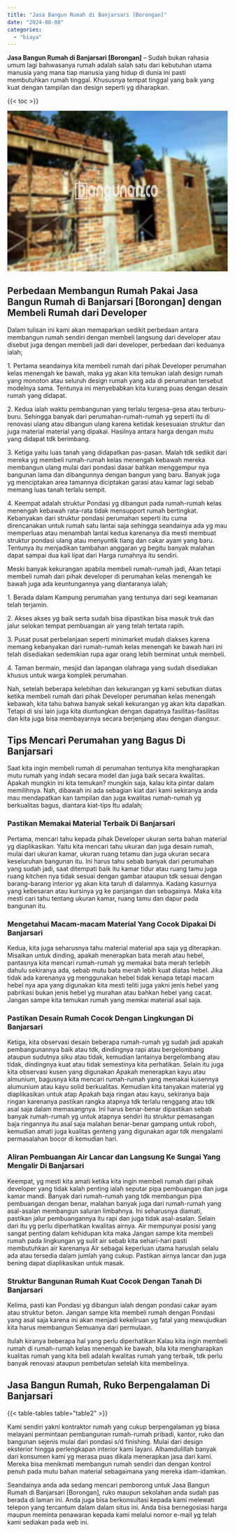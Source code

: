 ```yaml
---
title: "Jasa Bangun Rumah di Banjarsari [Borongan]"
date: "2024-08-08"
categories: 
  - "biaya"
---
```


**Jasa Bangun Rumah di Banjarsari \[Borongan\]** – Sudah bukan rahasia umum lagi bahwasanya rumah adalah salah satu dari kebutuhan utama manusia yang mana tiap manusia yang hidup di dunia ini pasti membutuhkan rumah tinggal. Khususnya tempat tinggal yang baik yang kuat dengan tampilan dan design seperti yg diharapkan.

{{< toc >}}

![Jasa Bangun Rumah di Banjarsari [Borongan]](/images/borong-bangunan-26.png)

## Perbedaan Membangun Rumah Pakai Jasa Bangun Rumah di Banjarsari \[Borongan\] dengan Membeli Rumah dari Developer

Dalam tulisan ini kami akan memaparkan sedikit perbedaan antara membangun rumah sendiri dengan membeli langsung dari developer atau disebut juga dengan membeli jadi dari developer, perbedaan dari keduanya ialah;

1\. Pertama seandainya kita membeli rumah dari pihak Developer perumahan kelas menengah ke bawah, maka yg akan kita temukan ialah design rumah yang monoton atau seluruh design rumah yang ada di perumahan tersebut modelnya sama. Tentunya ini menyebabkan kita kurang puas dengan desain rumah yang didapat.

2\. Kedua ialah waktu pembangunan yang terlalu tergesa-gesa atau terburu-buru. Sehingga banyak dari perumahan-rumah-rumah yg seperti itu di renovasi ulang atau dibangun ulang karena ketidak kesesuaian struktur dan juga material material yang dipakai. Hasilnya antara harga dengan mutu yang didapat tdk berimbang.

3\. Ketiga yaitu luas tanah yang didapatkan pas-pasan. Malah tdk sedikit dari mereka yg membeli rumah-rumah kelas menengah kebawah mereka membangun ulang mulai dari pondasi dasar bahkan menggempur nya bangunan lama dan dibangunnya dengan bangun yang baru. Banyak juga yg menciptakan area tamannya diciptakan garasi atau kamar lagi sebab memang luas tanah terlalu sempit.

4\. Keempat adalah struktur Pondasi yg dibangun pada rumah-rumah kelas menengah kebawah rata-rata tidak mensupport rumah bertingkat. Kebanyakan dari struktur pondasi perumahan seperti itu cuma direncanakan untuk rumah satu lantai saja sehingga seandainya ada yg mau memperluas atau menambah lantai kedua karenanya dia mesti membuat struktur pondasi ulang atau menyuntik tiang dan cakar ayam yang baru. Tentunya itu menjadikan tambahan anggaran yg begitu banyak malahan dapat sampai dua kali lipat dari Harga rumahnya itu sendiri.

Meski banyak kekurangan apabila membeli rumah-rumah jadi, Akan tetapi membeli rumah dari pihak developer di perumahan kelas menengah ke bawah juga ada keuntungannya yang diantaranya ialah;

1\. Berada dalam Kampung perumahan yang tentunya dari segi keamanan telah terjamin.

2\. Akses akses yg baik serta sudah bisa dipastikan bisa masuk truk dan jalur selokan tempat pembuangan air yang telah tertata rapih.

3\. Pusat pusat perbelanjaan seperti minimarket mudah diakses karena memang kebanyakan dari rumah-rumah kelas menengah ke bawah hari ini telah disediakan sedemikian rupa agar orang lebih berminat untuk membeli.

4\. Taman bermain, mesjid dan lapangan olahraga yang sudah disediakan khusus untuk warga komplek perumahan.

Nah, setelah beberapa kelebihan dan kekurangan yg kami sebutkan diatas ketika membeli rumah dari pihak Developer perumahan kelas menengah kebawah, kita tahu bahwa banyak sekali kekurangan yg akan kita dapatkan. Tetapi di sisi lain juga kita diuntungkan dengan dapatnya fasilitas-fasilitas dan kita juga bisa membayarnya secara berjenjang atau dengan diangsur.

## Tips Mencari Perumahan yang Bagus Di Banjarsari

Saat kita ingin membeli rumah di perumahan tentunya kita mengharapkan mutu rumah yang indah secara model dan juga baik secara kwalitas. Apakah mungkin ini kita temukan? mungkin saja, kalau kita pintar dalam memilihnya. Nah, dibawah ini ada sebagian kiat dari kami sekiranya anda mau mendapatkan kan tampilan dan juga kwalitas rumah-rumah yg berkualitas bagus, diantara kiat-tips Itu adalah;

### Pastikan Memakai Material Terbaik Di Banjarsari

Pertama, mencari tahu kepada pihak Developer ukuran serta bahan material yg diaplikasikan. Yaitu kita mencari tahu ukuran dan juga desain rumah, mulai dari ukuran kamar, ukuran ruang tetamu dan juga ukuran secara keseluruhan bangunan itu. Ini harus tahu sebab banyak dari perumahan yang sudah jadi, saat ditempati baik itu kamar tidur atau ruang tamu juga ruang kitchen nya tidak sesuai dengan gambar ataupun tdk sesuai dengan barang-barang interior yg akan kita taruh di dalamnya. Kadang kasurnya yang kebesaran atau kursinya yg ke panjangan dan sebagainya. Maka kita mesti cari tahu tentang ukuran kamar, ruang tamu dan dapur pada bangunan itu.

### Mengetahui Macam-macam Material Yang Cocok Dipakai Di Banjarsari

Kedua, kita juga seharusnya tahu material material apa saja yg diterapkan. Misalkan untuk dinding, apakah menerapkan bata merah atau hebel, pantasnya kita mencari rumah-rumah yg memakai bata merah terlebih dahulu sekiranya ada, sebab mutu bata merah lebih kuat diatas hebel. Jika tidak ada karenanya yg menggunakan hebel tidak kenapa tetapi macam hebel nya apa yang digunakan kita mesti teliti juga yakni jenis hebel yang pabrikasi bukan jenis hebel yg murahan atau bahkan hebel yang cacat. Jangan sampe kita temukan rumah yang memkai material asal saja.

### Pastikan Desain Rumah Cocok Dengan Lingkungan Di Banjarsari

Ketiga, kita observasi desain beberapa rumah-rumah yg sudah jadi apakah pembangunannya baik atau tdk, dindingnya rapi atau bergelombang ataupun sudutnya siku atau tidak, kemudian lantainya bergelombang atau tidak, dindingnya kuat atau tidak semestinya kita perhatikan. Selain itu juga kita observasi kusen yang digunakan Apakah menerapkan kayu atau almunium, bagusnya kita mencari rumah-rumah yang memakai kusennya alumunium atau kayu solid berkualitas. Kemudian kita tanyakan material yg diaplikasikan untuk atap Apakah baja ringan atau kayu, sekiranya baja ringan karenanya pastikan rangka atapnya tdk terlalu renggang atau tdk asal saja dalam memasangnya. Ini harus benar-benar dipastikan sebab banyak rumah-rumah yg untuk atapnya sendiri itu struktur pemasangan baja ringannya itu asal saja malahan benar-benar gampang untuk roboh, kemudian amati juga kualitas genteng yang digunakan agar tdk mengalami permasalahan bocor di kemudian hari.

### Aliran Pembuangan Air Lancar dan Langsung Ke Sungai Yang Mengalir Di Banjarsari

Keempat, yg mesti kita amati ketika kita ingin membeli rumah dari pihak developer yang tidak kalah penting ialah seputar pipa pembuangan dan juga kamar mandi. Banyak dari rumah-rumah yang tdk membangun pipa pembuangan dengan benar, malahan banyak juga dari rumah-rumah yang asal-asalan membangun saluran limbahnya. Ini seharusnya diamati, pastikan jalur pembuangannya itu rapi dan juga tidak asal-asalan. Selain dari itu yg perlu diperhatikan kwalitas airnya. Air mempunyai posisi yang sangat penting dalam kehidupan kita maka Jangan sampe kita membeli rumah pada lingkungan yg sulit air sebab kita sehari-hari pasti membutuhkan air karenanya Air sebagai keperluan utama haruslah selalu ada atau tersedia dalam jumlah yang cukup. Pastikan airnya lancar dan juga bening dapat diaplikasikan untuk masak.

### Struktur Bangunan Rumah Kuat Cocok Dengan Tanah Di Banjarsari

Kelima, pasti kan Pondasi yg dibangun ialah dengan pondasi cakar ayam atau struktur beton. Jangan sampe kita membeli rumah dengan Pondasi yang asal saja karena ini akan menjadi kekeliruan yg fatal yang mewujudkan kita harus membangun Semuanya dari permulaan.

Itulah kiranya beberapa hal yang perlu diperhatikan Kalau kita ingin membeli rumah di rumah-rumah kelas menengah ke bawah, bila kita mengharapkan kualitas rumah yang kita beli adalah kwalitas rumah yang terbaik, tdk perlu banyak renovasi ataupun pembetulan setelah kita membelinya.

## Jasa Bangun Rumah, Ruko Berpengalaman Di Banjarsari

{{< table-tables table="table2" >}}

Kami sendiri yakni kontraktor rumah yang cukup berpengalaman yg biasa melayani permintaan pembangunan rumah-rumah pribadi, kantor, ruko dan bangunan sejenis mulai dari pondasi s/d finishing. Mulai dari design eksterior hingga perlengkapan interior kami layani. Alhamdulillah banyak dari konsumen kami yg merasa puas dikala menerapkan jasa dari kami. Mereka bisa menikmati membangun rumah sendiri dan dengan kontrol penuh pada mutu bahan material sebagaimana yang mereka idam-idamkan.

Seandainya anda ada sedang mencari pemborong untuk Jasa Bangun Rumah di Banjarsari \[Borongan\], ruko maupun sekolahan anda sudah pas berada di laman ini. Anda juga bisa berkonsultasi kepada kami melewati telepon yang tercantum dalam dalam situs ini. Anda bisa bernegosiasi harga maupun meminta penawaran kepada kami melalui nomor e-mail yg telah kami sediakan pada web ini.
